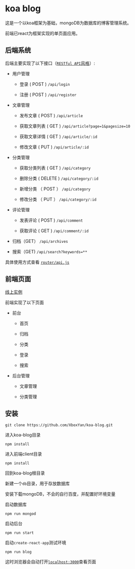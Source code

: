 # koa blog

这是一个以koa框架为基础，mongoDB为数据库的博客管理系统。

前端已react为框架实现的单页面应用。

## 后端系统

后端主要实现了以下接口（[`RESTful API`风格](http://www.ruanyifeng.com/blog/2014/05/restful_api.html)）:

* 用户管理

    * 登录 ( POST ) `/api/login`

    * 注册 ( POST ) `/api/register` 

* 文章管理

    * 发布文章 ( POST ) `/api/article`

    * 获取文章列表 ( GET ) `/api/article?page=1&pagesize=10`

    * 获取文章详情 ( GET ) `/api/article/:id`

    * 修改文章 ( PUT ) `/api/article/:id`

* 分类管理

    * 获取分类列表 ( GET ) `/api/category`

    * 删除分类 ( DELETE ) `/api/category/:id`

    * 新增分类 （ POST ） `/api/category`

    * 修改分类 （ PUT ） `/api/category/:id`

* 评论管理

    * 发表评论 ( POST ) `/api/comment`

    * 获取评论 ( GET ) `/api/comment/:id`

* 归档（GET） `/api/archives`

* 搜索（GET) `/api/search?keywords=**`

具体使用方式查看 [`router/api.js`](./router/api.js)

## 前端页面

[线上实例](https://blog.codelabo.cn)

前端实现了以下页面 

* 前台 

    * 首页

    * 归档

    * 分类

    * 登录

    * 搜索

* 后台管理

    * 文章管理

    * 分类管理

## 安装

` git clone https://github.com/XboxYan/koa-blog.git `

进入koa-blog目录

` npm install `

进入前端client目录

` npm install `

回到koa-blog根目录

新建一个`db`目录，用于存放数据库

安装下载mongoDB，不会的自行百度，并配置好环境变量

启动数据库

`npm run mongod`

启动后台

`npm run start`

启动`create-react-app`测试环境

`npm run blog`

这时浏览器会自动打开[`localhost:3000`](localhost:3000)查看页面

